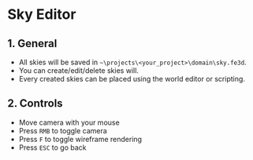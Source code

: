 # Sky Editor

## 1. General

- All skies will be saved in `~\projects\<your_project>\domain\sky.fe3d`.
- You can create/edit/delete skies will.
- Every created skies can be placed using the world editor or scripting.

## 2. Controls

- Move camera with your mouse
- Press `RMB` to toggle camera
- Press `F` to toggle wireframe rendering
- Press `ESC` to go back
